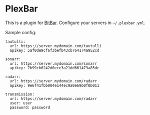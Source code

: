 PlexBar
=======

This is a plugin for [BitBar](https://getbitbar.com/). Configure your servers in `~/.plexbar.yml`. 

Sample config:
```
tautulli:
  url: https://server.mydomain.com/tautulli
  apikey: 5af0de9cf6f3befb43cb764174a952cd

sonarr:
  url: https://server.mydomain.com/sonarr
  apikey: 7b99cb6242d0ece3a21dd661473a85dc

radarr:
  url: https://server.mydomain.com/radarr
  apikey: 9e6f41fbb004e144ec9a0e69b0f0b011

transmission:
  url: https://server.mydomain.com/radarr
  user: user
  password: password
```